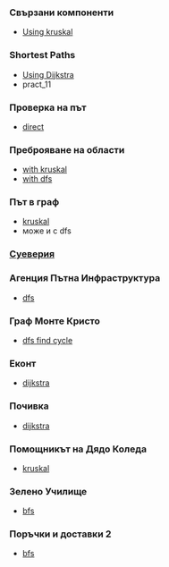 ### Свързани компоненти
* [Using kruskal](https://www.hackerrank.com/contests/6-20232024/challenges/1-579/problem)

### Shortest Paths
* [Using Dijkstra](https://www.hackerrank.com/contests/6-20232024/challenges/shortest-paths-2/problem)
* pract_11

### Проверка на път
* [direct](https://www.hackerrank.com/contests/sda-test6-2022-2023-iythgbeu3/challenges/challenge-3826/problem)

### Преброяване на области
* [with kruskal](https://www.hackerrank.com/contests/sda-test6-2022-2023-iythgbeu3/challenges/challenge-2351/problem)
* [with dfs](https://www.hackerrank.com/contests/sda-test6-2022-2023-iythgbeu3/challenges/challenge-2351/problem)

### Път в граф
* [kruskal](https://www.hackerrank.com/contests/sda-2021-2022-test-6-christmas/challenges/challenge-2852/problem)
* може и с dfs

### [Суеверия](https://www.hackerrank.com/contests/sda-2021-2022-test-7-final/challenges/challenge-2817/problem)

### Агенция Пътна Инфраструктура
* [dfs](https://www.hackerrank.com/contests/test7-sda-soft-eng/challenges/challenge-1771/problem)

### Граф Монте Кристо
* [dfs find cycle](https://www.hackerrank.com/contests/sda-2020-2021-test11-43ed5rf/challenges/challenge-2805/problem)

### Еконт
* [dijkstra](https://www.hackerrank.com/contests/test6sda-renfuvidbviw/challenges/challenge-2326/problem)

### Почивка
* [dijkstra](https://www.hackerrank.com/contests/test6-sda/challenges/challenge-1760/problem)

### Помощникът на Дядо Коледа
* [kruskal](https://www.hackerrank.com/contests/5-2023-2024/challenges/challenge-4506/problem)

### Зелено Училище
* [bfs](https://www.hackerrank.com/contests/sda-2019-2020-test-5/challenges/challenge-2299/problem)

### Поръчки и доставки 2
* [bfs](https://www.hackerrank.com/contests/sda-test-5/challenges/2-61/problem)
